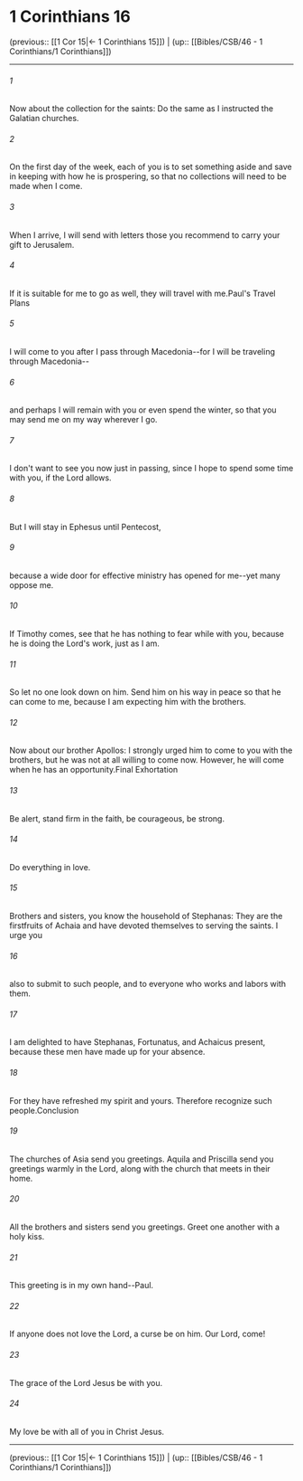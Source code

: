 # 1 Corinthians 16

(previous:: [[1 Cor 15|← 1 Corinthians 15]]) | (up:: [[Bibles/CSB/46 - 1 Corinthians/1 Corinthians]])

***


###### 1 
Now about the collection for the saints: Do the same as I instructed the Galatian churches. 

###### 2 
On the first day of the week, each of you is to set something aside and save in keeping with how he is prospering, so that no collections will need to be made when I come. 

###### 3 
When I arrive, I will send with letters those you recommend to carry your gift to Jerusalem. 

###### 4 
If it is suitable for me to go as well, they will travel with me.Paul's Travel Plans 

###### 5 
I will come to you after I pass through Macedonia--for I will be traveling through Macedonia-- 

###### 6 
and perhaps I will remain with you or even spend the winter, so that you may send me on my way wherever I go. 

###### 7 
I don't want to see you now just in passing, since I hope to spend some time with you, if the Lord allows. 

###### 8 
But I will stay in Ephesus until Pentecost, 

###### 9 
because a wide door for effective ministry has opened for me--yet many oppose me. 

###### 10 
If Timothy comes, see that he has nothing to fear while with you, because he is doing the Lord's work, just as I am. 

###### 11 
So let no one look down on him. Send him on his way in peace so that he can come to me, because I am expecting him with the brothers. 

###### 12 
Now about our brother Apollos: I strongly urged him to come to you with the brothers, but he was not at all willing to come now. However, he will come when he has an opportunity.Final Exhortation 

###### 13 
Be alert, stand firm in the faith, be courageous, be strong. 

###### 14 
Do everything in love. 

###### 15 
Brothers and sisters, you know the household of Stephanas: They are the firstfruits of Achaia and have devoted themselves to serving the saints. I urge you 

###### 16 
also to submit to such people, and to everyone who works and labors with them. 

###### 17 
I am delighted to have Stephanas, Fortunatus, and Achaicus present, because these men have made up for your absence. 

###### 18 
For they have refreshed my spirit and yours. Therefore recognize such people.Conclusion 

###### 19 
The churches of Asia send you greetings. Aquila and Priscilla send you greetings warmly in the Lord, along with the church that meets in their home. 

###### 20 
All the brothers and sisters send you greetings. Greet one another with a holy kiss. 

###### 21 
This greeting is in my own hand--Paul. 

###### 22 
If anyone does not love the Lord, a curse be on him. Our Lord, come! 

###### 23 
The grace of the Lord Jesus be with you. 

###### 24 
My love be with all of you in Christ Jesus.

***

(previous:: [[1 Cor 15|← 1 Corinthians 15]]) | (up:: [[Bibles/CSB/46 - 1 Corinthians/1 Corinthians]])
